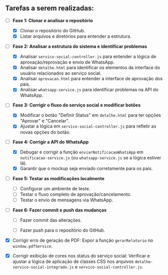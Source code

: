 ## Tarefas a serem realizadas:

- [ ] **Fase 1: Clonar e analisar o repositório**
  - [x] Clonar o repositório do GitHub.
  - [x] Listar arquivos e diretórios para entender a estrutura.

- [ ] **Fase 2: Analisar a estrutura do sistema e identificar problemas**
  - [x] Analisar `servico-social-controller.js` para entender a lógica de aprovação/reprovação e envio de WhatsApp.
  - [x] Analisar `detalhe.html` para identificar os elementos da interface do usuário relacionados ao serviço social.
  - [x] Analisar `aprovacao.html` para entender a interface de aprovação dos pais.
  - [x] Analisar `whatsapp-service.js` para identificar problemas na API do WhatsApp.

- [ ] **Fase 3: Corrigir o fluxo do serviço social e modificar botões**
  - [x] Modificar o botão "Definir Status" em `detalhe.html` para ter opções "Aprovar" e "Cancelar".
  - [x] Ajustar a lógica em `servico-social-controller.js` para refletir as novas opções do botão.

- [ ] **Fase 4: Corrigir a API do WhatsApp**
  - [x] Debugar e corrigir a função `enviarNotificacaoWhatsApp` em `notificacao-service.js` (ou `whatsapp-service.js` se a lógica estiver lá).
  - [x] Garantir que o mockup seja enviado corretamente para os pais.

- [ ] **Fase 5: Testar as modificações localmente**
  - [ ] Configurar um ambiente de teste.
  - [ ] Testar o fluxo completo de aprovação/cancelamento.
  - [ ] Testar o envio de mensagens via WhatsApp.

- [ ] **Fase 6: Fazer commit e push das mudanças**
  - [ ] Fazer commit das alterações.
  - [ ] Fazer push para o repositório do GitHub.



- [x] Corrigir erro de geração de PDF: Expor a função `gerarRelatorio` no `window.pdfService`.
- [x] Corrigir exibição de cores nos status do serviço social: Verificar e ajustar a lógica de aplicação de classes CSS nos arquivos `detalhe-servico-social-integrado.js` e `servico-social-controller.js`.

